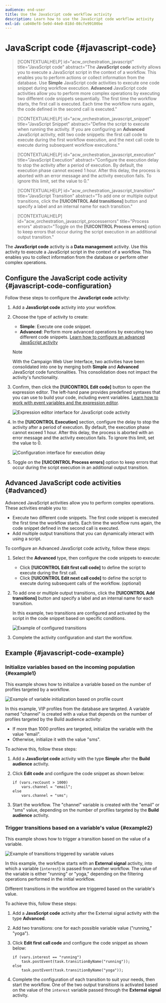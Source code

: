 ```yaml
---
audience: end-user
title: Use the JavaScript code workflow activity
description: Learn how to use the JavaScript code workflow activity
exl-id: ca040ef8-5e0d-44e0-818d-08cfe99100be
---
```

# JavaScript code {#javascript-code}

>[!CONTEXTUALHELP]
>id="acw_orchestration_javascript"
>title="JavaScript code"
>abstract="The **JavaScript code** activity allows you to execute a JavaScript script in the context of a workflow. This enables you to perform actions or collect information from the database. Use **Simple** JavaScript code activities to execute one code snippet during workflow execution. **Advanced** JavaScript code activities allow you to perform more complex operations by executing two different code snippets sequentially. The first time the workflow starts, the first call is executed. Each time the workflow runs again, the code defined in the second call is executed."

>[!CONTEXTUALHELP]
>id="acw_orchestration_javascript_snippet"
>title="JavaScript Snippet"
>abstract="Define the script to execute when running the activity. If you are configuring an **Advanced** JavaScript activity, edit two code snippets: the first call code to execute during the first workflow execution, and the next call code to execute during subsequent workflow executions."

>[!CONTEXTUALHELP]
>id="acw_orchestration_javascript_execution"
>title="JavaScript Execution"
>abstract="Configure the execution delay to stop the activity after a period of execution. By default, the execution phase cannot exceed 1 hour. After this delay, the process is aborted with an error message and the activity execution fails. To ignore this limit, set the value to 0."

>[!CONTEXTUALHELP]
>id="acw_orchestration_javascript_transition"
>title="JavaScript Transition"
>abstract="To add one or multiple output transitions, click the **[!UICONTROL Add transitions]** button and specify a label and an internal name for each transition."

>[!CONTEXTUALHELP]
>id="acw_orchestration_javascript_processerrors"
>title="Process errors"
>abstract="Toggle on the **[!UICONTROL Process errors]** option to keep errors that occur during the script execution in an additional output transition."

The **JavaScript code** activity is a **Data management** activity. Use this activity to execute a JavaScript script in the context of a workflow. This enables you to collect information from the database or perform other complex operations.

## Configure the JavaScript code activity {#javascript-code-configuration}

Follow these steps to configure the **JavaScript code** activity:

1. Add a **JavaScript code** activity into your workflow.

1. Choose the type of activity to create:

    * **Simple**: Execute one code snippet.
    * **Advanced**: Perform more advanced operations by executing two different code snippets. [Learn how to configure an advanced JavaScript activity](#advanced)

    >[!NOTE]
    >
    >With the Campaign Web User Interface, two activities have been consolidated into one by merging both **Simple** and **Advanced** JavaScript code functionalities. This consolidation does not impact the activity's functionality.

1. Confirm, then click the **[!UICONTROL Edit code]** button to open the expression editor. The left-hand pane provides predefined syntaxes that you can use to build your code, including event variables. [Learn how to work with event variables and the expression editor](../event-variables.md).

    ![Expression editor interface for JavaScript code activity](../assets/javascript-editor.png)

1. In the **[!UICONTROL Execution]** section, configure the delay to stop the activity after a period of execution. By default, the execution phase cannot exceed 1 hour. After this delay, the process is aborted with an error message and the activity execution fails. To ignore this limit, set the value to 0.

    ![Configuration interface for execution delay](../assets/javascript-config.png)

1. Toggle on the **[!UICONTROL Process errors]** option to keep errors that occur during the script execution in an additional output transition.

## Advanced JavaScript code activities {#advanced}

Advanced JavaScript activities allow you to perform complex operations. These activities enable you to:

* Execute two different code snippets. The first code snippet is executed the first time the workflow starts. Each time the workflow runs again, the code snippet defined in the second call is executed.
* Add multiple output transitions that you can dynamically interact with using a script.

To configure an Advanced JavaScript code activity, follow these steps:

1. Select the **Advanced** type, then configure the code snippets to execute: 

    * Click **[!UICONTROL Edit first call code]** to define the script to execute during the first call.
    * Click **[!UICONTROL Edit next call code]** to define the script to execute during subsequent calls of the workflow. (optional)

1. To add one or multiple output transitions, click the **[!UICONTROL Add transitions]** button and specify a label and an internal name for each transition.

    In this example, two transitions are configured and activated by the script in the code snippet based on specific conditions.

    ![Example of configured transitions](../assets/javascript-transitions.png)

1. Complete the activity configuration and start the workflow.

## Example {#javascript-code-example}

### Initialize variables based on the incoming population {#example1}

This example shows how to initialize a variable based on the number of profiles targeted by a workflow. 

![Example of variable initialization based on profile count](../assets/javascript-example1.png)

In this example, VIP profiles from the database are targeted. A variable named "channel" is created with a value that depends on the number of profiles targeted by the Build audience activity:

* If more than 1000 profiles are targeted, initialize the variable with the value "email".
* Otherwise, initialize it with the value "sms". 

To achieve this, follow these steps:

1. Add a **JavaScript code** activity with the type **Simple** after the **Build audience** activity.

1. Click **Edit code** and configure the code snippet as shown below:

    ```
    if (vars.recCount > 1000)
        vars.channel = "email";
    else
        vars.channel = "sms";
    ```

1. Start the workflow. The "channel" variable is created with the "email" or "sms" value, depending on the number of profiles targeted by the **Build audience** activity.

### Trigger transitions based on a variable's value {#example2}

This example shows how to trigger a transition based on the value of a variable.

![Example of transitions triggered by variable values](../assets/javascript-example2-transitions.png)

In this example, the workflow starts with an **External signal** activity, into which a variable (`interest`) is passed from another workflow. The value of the variable is either "running" or "yoga," depending on the filtering operations performed in the initial workflow.

Different transitions in the workflow are triggered based on the variable's value.

To achieve this, follow these steps:

1. Add a **JavaScript code** activity after the External signal activity with the type **Advanced**.

1. Add two transitions: one for each possible variable value ("running," "yoga").

1. Click **Edit first call code** and configure the code snippet as shown below:

    ```
    if (vars.interest == "running")
        task.postEvent(task.transitionByName("running"));
    else
        task.postEvent(task.transitionByName("yoga"));
    ```

1. Complete the configuration of each transition to suit your needs, then start the workflow. One of the two output transitions is activated based on the value of the `interest` variable passed through the **External signal** activity.
